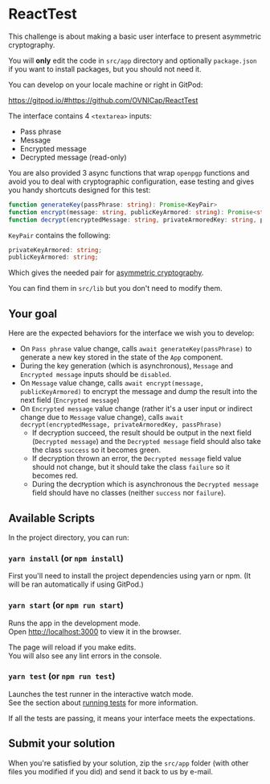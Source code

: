 # ReactTest

This challenge is about making a basic user interface to present
asymmetric cryptography.

You will **only** edit the code in `src/app` directory and optionally
`package.json` if you want to install packages, but you should not
need it.

You can develop on your locale machine or right in GitPod:

https://gitpod.io/#https://github.com/OVNICap/ReactTest

The interface contains 4 `<textarea>` inputs:
- Pass phrase
- Message
- Encrypted message
- Decrypted message (read-only)

You are also provided 3 async functions that wrap `openpgp`
functions and avoid you to deal with cryptographic configuration,
ease testing and gives you handy shortcuts designed for this
test:

```ts
function generateKey(passPhrase: string): Promise<KeyPair>
function encrypt(message: string, publicKeyArmored: string): Promise<string>
function decrypt(encryptedMessage: string, privateArmoredKey: string, passPhrase?: string): Promise<string>
```

`KeyPair` contains the following:
```ts
privateKeyArmored: string;
publicKeyArmored: string;
```
Which gives the needed pair for
[asymmetric cryptography](https://en.wikipedia.org/wiki/Public-key_cryptography).

You can find them in `src/lib` but you don't need to modify them.

## Your goal

Here are the expected behaviors for the interface we wish you to
develop:

- On `Pass phrase` value change, calls `await generateKey(passPhrase)`
  to generate a new key stored in the state of the `App` component.
- During the key generation (which is asynchronous), `Message` and
  `Encrypted message` inputs should be `disabled`.
- On `Message` value change, calls `await encrypt(message, publicKeyArmored)`
  to encrypt the message and dump the result into the next field (`Encrypted message`)
- On `Encrypted message` value change (rather it's a user input or indirect change
  due to `Message` value change), calls
  `await decrypt(encryptedMessage, privateArmoredKey, passPhrase)`
  - If decryption succeed, the result should be output in the next field
    (`Decrypted message`) and the `Decrypted message` field should also take
    the class `success` so it becomes green.
  - If decryption thrown an error, the `Decrypted message` field value should
    not change, but it should take the class `failure` so it becomes red.
  - During the decryption which is asynchronous the `Decrypted message` field
    should have no classes (neither `success` nor `failure`).

## Available Scripts

In the project directory, you can run:

### `yarn install` (or `npm install`)

First you'll need to install the project dependencies using yarn or
npm. (It will be ran automatically if using GitPod.)

### `yarn start` (or `npm run start`)

Runs the app in the development mode.\
Open [http://localhost:3000](http://localhost:3000) to view it in the browser.

The page will reload if you make edits.\
You will also see any lint errors in the console.

### `yarn test` (or `npm run test`)

Launches the test runner in the interactive watch mode.\
See the section about [running tests](https://facebook.github.io/create-react-app/docs/running-tests) for more information.

If all the tests are passing, it means your interface meets the expectations.

## Submit your solution

When you're satisfied by your solution, zip the `src/app` folder
(with other files you modified if you did) and send it back to us
by e-mail.
